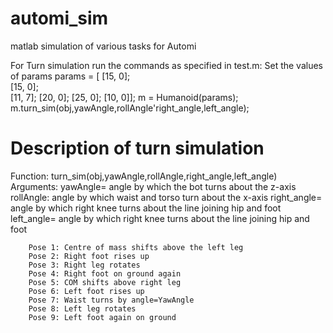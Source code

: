 # automi_sim
matlab simulation of various tasks for Automi

For Turn simulation run the commands as specified in test.m:
Set the values of params
params = [  [15, 0];        
            [15, 0];  
            [11, 7];
            [20, 0];
            [25, 0];
            [10, 0]];
m = Humanoid(params);
m.turn_sim(obj,yawAngle,rollAngle'right_angle,left_angle);

# Description of turn simulation

Function: turn_sim(obj,yawAngle,rollAngle,right_angle,left_angle)
Arguments: yawAngle= angle by which the bot turns about the z-axis
           rollAngle: angle by which waist and torso turn about the x-axis
           right_angle= angle by which right knee turns about the line joining hip and foot
           left_angle= angle by which right knee turns about the line joining hip and foot
           
        Pose 1: Centre of mass shifts above the left leg
        Pose 2: Right foot rises up
        Pose 3: Right leg rotates
        Pose 4: Right foot on ground again
        Pose 5: COM shifts above right leg
        Pose 6: Left foot rises up
        Pose 7: Waist turns by angle=YawAngle
        Pose 8: Left leg rotates
        Pose 9: Left foot again on ground



